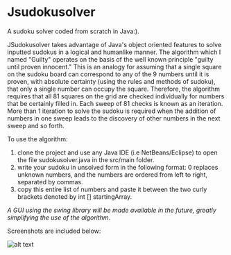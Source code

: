 # Jsudokusolver
A sudoku solver coded from scratch in Java:).

JSudokusolver takes advantage of Java's object oriented features to solve inputted sudokus in a logical and humanlike manner. The algorithm which
I named "Guilty" operates on the basis of the well known principle "guilty until proven innocent." This is an analogy for assuming that a single
square on the sudoku board can correspond to any of the 9 numbers until it is proven, with absolute certainty (using the rules and methods of
sudoku), that only a single number can occupy the square. Therefore, the algorithm requires that all 81 squares on the grid are checked 
individually for numbers that be certainly filled in. Each sweep of 81 checks is known as an iteration. More than 1 iteration to solve the sudoku
is required when the addition of numbers in one sweep leads to the discovery of other numbers in the next sweep and so forth. 

To use the algorithm:
1. clone the project and use any Java IDE (i.e NetBeans/Eclipse) to open the file sudokusolver.java in the src/main folder. 
2. write your sudoku in unsolved form in the following format: 0 replaces unknown numbers, and the numbers are ordered from left to right, separated by commas. 
3. copy this entire list of numbers and paste it between the two curly brackets denoted by int [] startingArray.

*A GUI using the swing library will be made available in the future, greatly simplifying the use of the algorithm.*

Screenshots are included below:

![alt text](https://raw.githubusercontent.com/username/projectname/branch/path/to/img.png)
